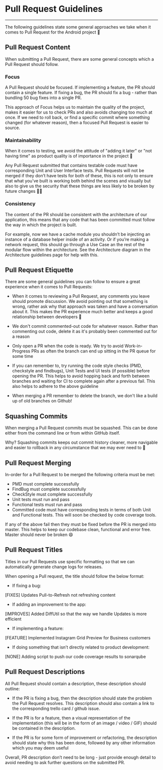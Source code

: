 # Pull Request Guidelines
---------------------------

The following guidelines state some general approaches we take when it comes to Pull Request for the Android project 🙂

## Pull Request Content

When submitting a Pull Request, there are some general concepts which a Pull Request should follow.

### Focus

A Pull Request should be focused. If implementing a feature, the PR should contain a single feature. If fixing a bug, the PR should fix a bug - rather than bundling 50 bug fixes into a single PR.

This approach of Focus helps us to maintain the quality of the project, makes it easier for us to check PRs and also avoids changing too much at once. If we need to roll back, or find a specific commit where something changed (for whatever reason), then a focused Pull Request is easier to source. 

### Maintainability

When it comes to testing, we avoid the attitude of "adding it later" or "not having time" as product quality is of importance in the project 🙂

Any Pull Request submitted that contains testable code must have corresponding Unit and User Interface tests. Pull Requests will not be merged if they don’t have tests for both of these, this is not only to ensure that what you’ve built is working both behind the scenes and visually but also to give us the security that these things are less likely to be broken by future changes 🤜🤛 

### Consistency

The content of the PR should be consistent with the architecture of our application, this means that any code that has been committed must follow the way in which the project is built.

For example, now we have a cache module you shouldn’t be injecting an instance of a database helper inside of an activity. Or if you’re making a network request, this should go through a Use Case an the rest of the modular flow within the architecture. See the Architecture diagram in the Architecture guidelines page for help with this.

## Pull Request Etiquette

There are some general guidelines you can follow to ensure a great experience when it comes to Pull Requests:

- When it comes to reviewing a Pull Request, any comments you leave should promote discussion. We avoid pointing out that something is wrong, rather ask why that approach was taken and have a conversation about it. This makes the PR experience much better and keeps a good relationship between developers 🙂

- We don't commit commented-out code for whatever reason. Rather than commenting out code, delete it as it's probably been commented out for a reason

- Only open a PR when the code is ready. We try to avoid Work-in-Progress PRs as often the branch can end up sitting in the PR queue for some time

- If you can remember to, try running the code style checks (PMD, checkstyle and findbugs), Unit Tests and UI tests (if possible) before opening the PR. This helps to avoid hopping back and forth between branches and waiting for CI to complete again after a previous fail. This also helps to adhere to the above guideline

- When merging a PR remember to delete the branch, we don't like a build up of old branches on Github!

## Squashing Commits

When merging a Pull Request commits must be squashed. This can be done either from the command line or from within GitHub itself. 

Why? Squashing commits keeps out commit history cleaner, more navigable and easier to rollback in any circumstance that we may ever need to 🙂

## Pull Request Merging

In-order for a Pull Request to be merged the following criteria must be met:

- PMD must complete successfully
- FindBug must complete successfully
- CheckStyle must complete successfully
- Unit tests must run and pass
- Functional tests must run and pass
- Committed code must have corresponding tests in terms of both Unit and Functional tests. This will soon be checked by code coverage tools.

If any of the above fail then they must be fixed before the PR is merged into master. This helps to keep our codebase clean, functional and error free. Master should never be broken 😄

## Pull Request Titles

Titles in our Pull Requests use specific formatting so that we can automatically generate change logs for releases. 

When opening a Pull request, the title should follow the below format:

- If fixing a bug:

[FIXES] Updates Pull-to-Refresh not refreshing content


- If adding an improvement to the app:

[IMPROVES] Added DiffUtil so that the way we handle Updates is more efficient


- If implementing a feature:

[FEATURE] Implemented Instagram Grid Preview for Business customers


- If doing something that isn’t directly related to product development:

[NONE] Adding script to push our code coverage results to sonarqube 

## Pull Request Descriptions


All Pull Request should contain a description, these description should outline:


- If the PR is fixing a bug, then the description should state the problem the Pull Request resolves. This description should also contain a link to the corresponding trello card / github issue.


- If the PR is for a feature, then a visual representation of the implementation (this will be in the form of an image / video / GIF) should be contained in the description.


- If the PR is for some form of improvement or refactoring, the description should state why this has been done, followed by any other information which you may deem useful

Overall, PR description don’t need to be long - just provide enough detail to avoid needing to ask further questions on the submitted PR.


